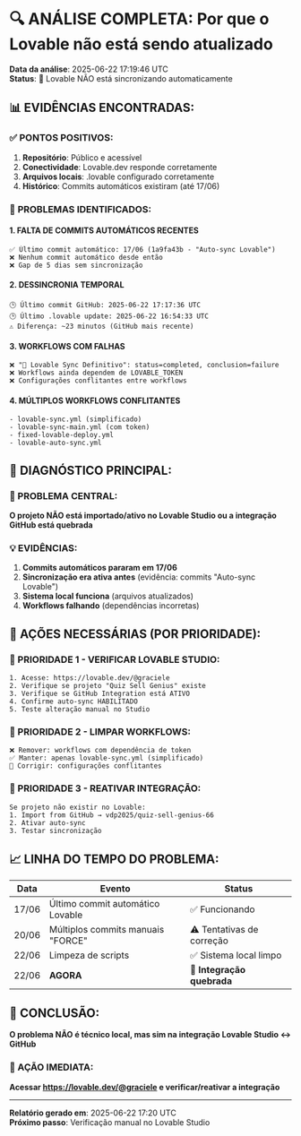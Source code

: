 # 🔍 ANÁLISE COMPLETA: Por que o Lovable não está sendo atualizado

**Data da análise**: 2025-06-22 17:19:46 UTC  
**Status**: 🔴 Lovable NÃO está sincronizando automaticamente

## 📊 EVIDÊNCIAS ENCONTRADAS:

### ✅ **PONTOS POSITIVOS:**
1. **Repositório**: Público e acessível
2. **Conectividade**: Lovable.dev responde corretamente
3. **Arquivos locais**: .lovable configurado corretamente
4. **Histórico**: Commits automáticos existiram (até 17/06)

### 🔴 **PROBLEMAS IDENTIFICADOS:**

#### **1. FALTA DE COMMITS AUTOMÁTICOS RECENTES**
```
✅ Último commit automático: 17/06 (1a9fa43b - "Auto-sync Lovable")
❌ Nenhum commit automático desde então
❌ Gap de 5 dias sem sincronização
```

#### **2. DESSINCRONIA TEMPORAL**
```
🕒 Último commit GitHub: 2025-06-22 17:17:36 UTC
🕒 Último .lovable update: 2025-06-22 16:54:33 UTC
⚠️ Diferença: ~23 minutos (GitHub mais recente)
```

#### **3. WORKFLOWS COM FALHAS**
```
❌ "🔄 Lovable Sync Definitivo": status=completed, conclusion=failure
❌ Workflows ainda dependem de LOVABLE_TOKEN
❌ Configurações conflitantes entre workflows
```

#### **4. MÚLTIPLOS WORKFLOWS CONFLITANTES**
```
- lovable-sync.yml (simplificado)
- lovable-sync-main.yml (com token)
- fixed-lovable-deploy.yml
- lovable-auto-sync.yml
```

## 🎯 **DIAGNÓSTICO PRINCIPAL:**

### **🚨 PROBLEMA CENTRAL:**
**O projeto NÃO está importado/ativo no Lovable Studio ou a integração GitHub está quebrada**

### **💡 EVIDÊNCIAS:**
1. **Commits automáticos pararam em 17/06**
2. **Sincronização era ativa antes** (evidência: commits "Auto-sync Lovable")
3. **Sistema local funciona** (arquivos atualizados)
4. **Workflows falhando** (dependências incorretas)

## 🔧 **AÇÕES NECESSÁRIAS (POR PRIORIDADE):**

### **🥇 PRIORIDADE 1 - VERIFICAR LOVABLE STUDIO:**
```
1. Acesse: https://lovable.dev/@graciele
2. Verifique se projeto "Quiz Sell Genius" existe
3. Verifique se GitHub Integration está ATIVO
4. Confirme auto-sync HABILITADO
5. Teste alteração manual no Studio
```

### **🥈 PRIORIDADE 2 - LIMPAR WORKFLOWS:**
```
❌ Remover: workflows com dependência de token
✅ Manter: apenas lovable-sync.yml (simplificado)
🔧 Corrigir: configurações conflitantes
```

### **🥉 PRIORIDADE 3 - REATIVAR INTEGRAÇÃO:**
```
Se projeto não existir no Lovable:
1. Import from GitHub → vdp2025/quiz-sell-genius-66
2. Ativar auto-sync
3. Testar sincronização
```

## 📈 **LINHA DO TEMPO DO PROBLEMA:**

| Data | Evento | Status |
|------|--------|---------|
| 17/06 | Último commit automático Lovable | ✅ Funcionando |
| 20/06 | Múltiplos commits manuais "FORCE" | ⚠️ Tentativas de correção |
| 22/06 | Limpeza de scripts | ✅ Sistema local limpo |
| 22/06 | **AGORA** | 🔴 **Integração quebrada** |

## 🎯 **CONCLUSÃO:**

**O problema NÃO é técnico local, mas sim na integração Lovable Studio ↔ GitHub**

### **📱 AÇÃO IMEDIATA:**
**Acessar https://lovable.dev/@graciele e verificar/reativar a integração**

---
**Relatório gerado em**: 2025-06-22 17:20 UTC  
**Próximo passo**: Verificação manual no Lovable Studio
